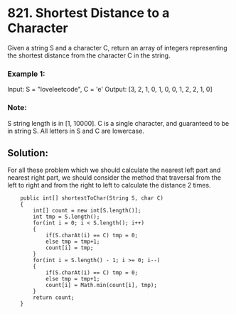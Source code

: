 # 821. Shortest Distance to a Character

Given a string S and a character C, return an array of integers representing the shortest distance from the character C in the string.

### Example 1:

Input: S = "loveleetcode", C = 'e'
Output: [3, 2, 1, 0, 1, 0, 0, 1, 2, 2, 1, 0]
 

### Note:

S string length is in [1, 10000].
C is a single character, and guaranteed to be in string S.
All letters in S and C are lowercase.

## Solution:

For all these problem which we should calculate the nearest left part and nearest right part, we should consider the method that traversal from the left to right and from the right to left to calculate the distance 2 times.

```
    public int[] shortestToChar(String S, char C)
    {
        int[] count = new int[S.length()];
        int tmp = S.length();
        for(int i = 0; i < S.length(); i++)
        {
            if(S.charAt(i) == C) tmp = 0;
            else tmp = tmp+1;
            count[i] = tmp;
        }
        for(int i = S.length() - 1; i >= 0; i--)
        {
            if(S.charAt(i) == C) tmp = 0;
            else tmp = tmp+1;
            count[i] = Math.min(count[i], tmp);
        }
        return count;
    }

```